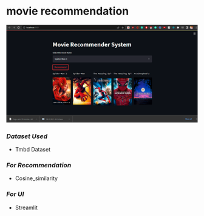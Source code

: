 # movie recommendation
 
<img src="https://github.com/zain-18/movie-recommendation/blob/main/UI.png"/>

### *Dataset Used* ###
* Tmbd Dataset

### *For Recommendation* ###
* Cosine_similarity


### *For UI* ###
* Streamlit
